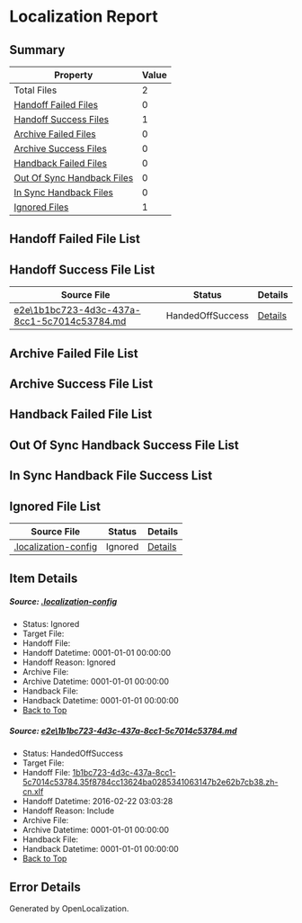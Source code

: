 # <a name='report-top'></a> Localization Report

## Summary
 Property | Value 
 -------- | ----- 
 Total Files | 2
[ Handoff Failed Files ](#handoff-failed-list)| 0
[ Handoff Success Files ](#handoff-success-list)| 1
[ Archive Failed Files ](#archive-failed-list)| 0
[ Archive Success Files ](#archive-success-list)| 0
[ Handback Failed Files ](#handback-failed-list)| 0
[ Out Of Sync Handback Files ](#outofsync-handback-success-list)| 0
[ In Sync Handback Files ](#insync-handback-success-list)| 0
[ Ignored Files ](#ignored-list)| 1

## <a name='handoff-failed-list'></a> Handoff Failed File List

## <a name='handoff-success-list'></a> Handoff Success File List
 Source File | Status | Details 
 ----------- | ------ | ------- 
 [e2e\1b1bc723-4d3c-437a-8cc1-5c7014c53784.md](https://github.com/OpenLocalizationTest/oltest/blob/d8221a2e31fa40a413605640302863dbb72cfa11/e2e/1b1bc723-4d3c-437a-8cc1-5c7014c53784.md) | HandedOffSuccess | [Details](#3151acc2d020f1e3665eaed51964c18d878d0eb61)

## <a name='archive-failed-list'></a> Archive Failed File List

## <a name='archive-success-list'></a> Archive Success File List

## <a name='handback-failed-list'></a> Handback Failed File List

## <a name='outofsync-handback-success-list'></a> Out Of Sync Handback Success File List

## <a name='insync-handback-success-list'></a> In Sync Handback File Success List

## <a name='ignored-list'></a> Ignored File List
 Source File | Status | Details 
 ----------- | ------ | ------- 
 [.localization-config](https://github.com/OpenLocalizationTest/oltest/blob/d8221a2e31fa40a413605640302863dbb72cfa11/.localization-config) | Ignored | [Details](#e4725be8631cbe979bbe0fa8b97cd75f1fd41d4d0)

## Item Details
##### <a name='e4725be8631cbe979bbe0fa8b97cd75f1fd41d4d0'></a> Source: [.localization-config](https://github.com/OpenLocalizationTest/oltest/blob/d8221a2e31fa40a413605640302863dbb72cfa11/.localization-config)
* Status: Ignored
* Target File: 
* Handoff File: 
* Handoff Datetime: 0001-01-01 00:00:00
* Handoff Reason: Ignored
* Archive File: 
* Archive Datetime: 0001-01-01 00:00:00
* Handback File: 
* Handback Datetime: 0001-01-01 00:00:00
* [Back to Top](#report-top)

##### <a name='3151acc2d020f1e3665eaed51964c18d878d0eb61'></a> Source: [e2e\1b1bc723-4d3c-437a-8cc1-5c7014c53784.md](https://github.com/OpenLocalizationTest/oltest/blob/d8221a2e31fa40a413605640302863dbb72cfa11/e2e/1b1bc723-4d3c-437a-8cc1-5c7014c53784.md)
* Status: HandedOffSuccess
* Target File: 
* Handoff File: [1b1bc723-4d3c-437a-8cc1-5c7014c53784.35f8784cc13624ba0285341063147b2e62b7cb38.zh-cn.xlf](https://github.com/OpenLocalizationTestOrg/olhandoff/blob/b29efac6418949d09b7f1daf0942f5909b88b973/ol-handoff/OpenLocalizationTestOrg/oltest.zh-cn/yufeih/1b1bc723-4d3c-437a-8cc1-5c7014c53784.35f8784cc13624ba0285341063147b2e62b7cb38.zh-cn.xlf)
* Handoff Datetime: 2016-02-22 03:03:28
* Handoff Reason: Include
* Archive File: 
* Archive Datetime: 0001-01-01 00:00:00
* Handback File: 
* Handback Datetime: 0001-01-01 00:00:00
* [Back to Top](#report-top)


## Error Details

Generated by OpenLocalization.
